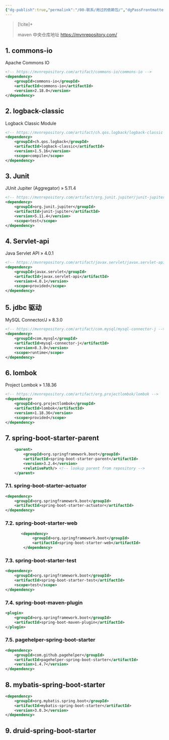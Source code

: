 ```yaml
---
{"dg-publish":true,"permalink":"/00-联系/用过的依赖包/","dgPassFrontmatter":true}
---
```



> [!cite]+ 
> 
> maven 中央仓库地址 https://mvnrepository.com/

## 1. commons-io

Apache Commons IO

```xml
<!-- https://mvnrepository.com/artifact/commons-io/commons-io -->
<dependency>
    <groupId>commons-io</groupId>
    <artifactId>commons-io</artifactId>
    <version>2.18.0</version>
</dependency>
```

## 2. logback-classic

Logback Classic Module

```xml
<!-- https://mvnrepository.com/artifact/ch.qos.logback/logback-classic -->
<dependency>
    <groupId>ch.qos.logback</groupId>
    <artifactId>logback-classic</artifactId>
    <version>1.5.16</version>
    <scope>compile</scope>
</dependency>
```

## 3. Junit

JUnit Jupiter (Aggregator) » 5.11.4

```xml
<!-- https://mvnrepository.com/artifact/org.junit.jupiter/junit-jupiter -->
<dependency>
    <groupId>org.junit.jupiter</groupId>
    <artifactId>junit-jupiter</artifactId>
    <version>5.11.4</version>
    <scope>test</scope>
</dependency>
```

## 4. Servlet-api

Java Servlet API » 4.0.1

```xml
<!-- https://mvnrepository.com/artifact/javax.servlet/javax.servlet-api -->
<dependency>
    <groupId>javax.servlet</groupId>
    <artifactId>javax.servlet-api</artifactId>
    <version>4.0.1</version>
    <scope>provided</scope>
</dependency>
```

## 5. jdbc 驱动

MySQL Connector/J » 8.3.0

```xml
<!-- https://mvnrepository.com/artifact/com.mysql/mysql-connector-j -->
<dependency>
    <groupId>com.mysql</groupId>
    <artifactId>mysql-connector-j</artifactId>
    <version>8.3.0</version>
    <scope>runtime</scope>
</dependency>
```

## 6. lombok

Project Lombok » 1.18.36

```xml
<!-- https://mvnrepository.com/artifact/org.projectlombok/lombok -->
<dependency>
    <groupId>org.projectlombok</groupId>
    <artifactId>lombok</artifactId>
    <version>1.18.36</version>
    <scope>provided</scope>
</dependency>
```

## 7. spring-boot-starter-parent

```xml
    <parent>
        <groupId>org.springframework.boot</groupId>
        <artifactId>spring-boot-starter-parent</artifactId>
        <version>3.2.4</version>
        <relativePath/> <!-- lookup parent from repository -->
    </parent>
```

### 7.1. spring-boot-starter-actuator

```xml
<dependency>  
    <groupId>org.springframework.boot</groupId>  
    <artifactId>spring-boot-starter-actuator</artifactId>  
</dependency>
```

### 7.2. spring-boot-starter-web

```xml
       <dependency>
            <groupId>org.springframework.boot</groupId>
            <artifactId>spring-boot-starter-web</artifactId>
        </dependency>
```


### 7.3. spring-boot-starter-test
```xml
<dependency>  
    <groupId>org.springframework.boot</groupId>  
    <artifactId>spring-boot-starter-test</artifactId>  
    <scope>test</scope>  
</dependency>
```


### 7.4. spring-boot-maven-plugin
```xml
<plugin>  
    <groupId>org.springframework.boot</groupId>  
    <artifactId>spring-boot-maven-plugin</artifactId>  
</plugin>
```

### 7.5. pagehelper-spring-boot-starter
```xml
<dependency>  
    <groupId>com.github.pagehelper</groupId>  
    <artifactId>pagehelper-spring-boot-starter</artifactId>  
    <version>1.4.7</version>  
</dependency>
```


## 8. mybatis-spring-boot-starter

```xml
<dependency>  
    <groupId>org.mybatis.spring.boot</groupId>  
    <artifactId>mybatis-spring-boot-starter</artifactId>  
    <version>3.0.3</version>  
</dependency>
```

## 9. druid-spring-boot-starter